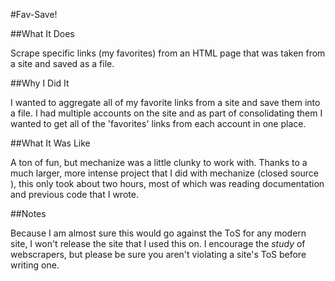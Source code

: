 #Fav-Save!

##What It Does

Scrape specific links (my favorites) from an HTML page that was taken from a site and saved as a file.

##Why I Did It

I wanted to aggregate all of my favorite links from a site and save them into a file. I had multiple accounts on the site and as part of consolidating them I wanted to get all of the 'favorites' links from each account in one place.

##What It Was Like

A ton of fun, but mechanize was a little clunky to work with.
Thanks to a much larger, more intense project that I did with mechanize (closed source ), this only took about two hours, most of which was reading documentation and previous code that I wrote.

##Notes

Because I am almost sure this would go against the ToS for any modern site, I won't release the site that I used this on. I encourage the _study_ of webscrapers, but please be sure you aren't violating a site's ToS before writing one.
